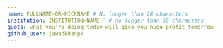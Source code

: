 ```yaml
---
name: FULLNAME-OR-NICKNAME # No longer than 28 characters
institution: INSTITUTION-NAME 🚩 # no longer than 58 characters
quote: what you're doing today will give you huge profit tomorrow.
github_user: jawadkhanpk
---
```

